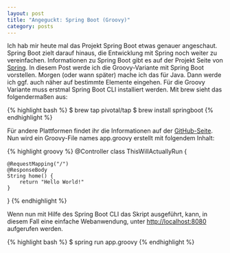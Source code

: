 ```yaml
---
layout: post
title: "Angeguckt: Spring Boot (Groovy)"
category: posts
---
```

Ich hab mir heute mal das Projekt Spring Boot etwas genauer angeschaut. Spring Boot zielt darauf hinaus, die Entwicklung mit Spring noch weiter zu vereinfachen. Informationen zu Spring Boot gibt es auf der Projekt Seite von [Spring](http://projects.spring.io/spring-boot/).
In diesem Post werde ich die Groovy-Variante mit Spring Boot vorstellen. Morgen (oder wann später) mache ich das für Java. Dann werde ich ggf. auch näher auf bestimmte Elemente eingehen.
Für die Groovy Variante muss erstmal Spring Boot CLI installiert werden. Mit brew sieht das folgendermaßen aus:

{% highlight bash %}
$ brew tap pivotal/tap
$ brew install springboot
{% endhighlight %}

Für andere Plattformen findet ihr die Informationen auf der [GitHub-Seite](https://github.com/spring-projects/spring-boot).
Nun wird ein Groovy-File names app.groovy erstellt mit folgendem Inhalt:

{% highlight groovy %}
@Controller
class ThisWillActuallyRun {

    @RequestMapping("/")
    @ResponseBody
    String home() {
        return "Hello World!"
    }
}
{% endhighlight %}

Wenn nun mit Hilfe des Spring Boot CLI das Skript ausgeführt, kann, in diesem Fall eine einfache Webanwendung, unter [http://localhost:8080](http://localhost:8080) aufgerufen werden.

{% highlight bash %}
$ spring run app.groovy 
{% endhighlight %}

